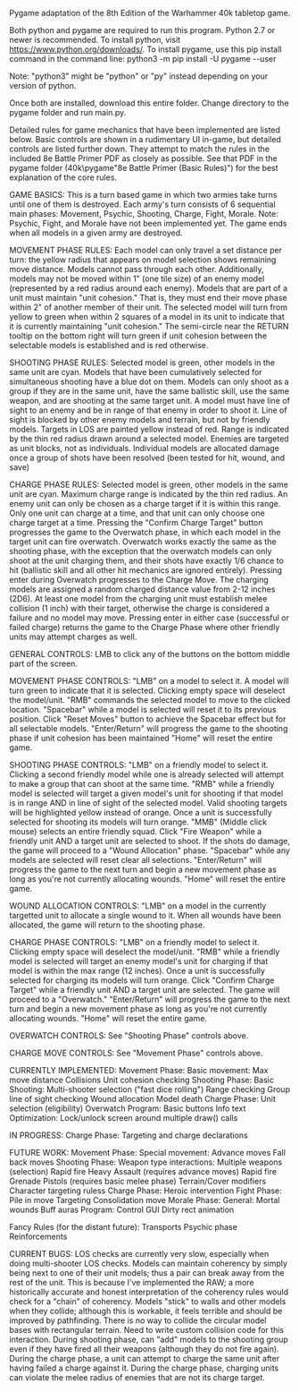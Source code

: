 Pygame adaptation of the 8th Edition of the Warhammer 40k tabletop game.

Both python and pygame are required to run this program. Python 2.7 or newer is recommended.
To install python, visit https://www.python.org/downloads/.
To install pygame, use this pip install command in the command line:
python3 -m pip install -U pygame --user

Note: "python3" might be "python" or "py" instead depending on your version of python.

Once both are installed, download this entire folder.
Change directory to the pygame folder and run main.py.

Detailed rules for game mechanics that have been implemented are listed below.
Basic controls are shown in a rudimentary UI in-game, but detailed controls are listed further down.
They attempt to match the rules in the included 8e Battle Primer PDF as closely as possible.
See that PDF in the pygame folder (40k\pygame\"8e Battle Primer (Basic Rules)") for the best explanation of the core rules.

GAME BASICS:
This is a turn based game in which two armies take turns until one of them is destroyed.
Each army's turn consists of 6 sequential main phases: Movement, Psychic, Shooting, Charge, Fight, Morale.
	Note: Psychic, Fight, and Morale have not been implemented yet.
The game ends when all models in a given army are destroyed.

MOVEMENT PHASE RULES:
Each model can only travel a set distance per turn: the yellow radius that appears on model selection shows remaining move distance.
Models cannot pass through each other.
Additionally, models may not be moved within 1" (one tile size) of an enemy model (represented by a red radius around each enemy).
Models that are part of a unit must maintain "unit cohesion." That is, they must end their move phase within 2" of another member of their unit.
The selected model will turn from yellow to green when within 2 squares of a model in its unit to indicate that it is currently maintaining "unit cohesion."
The semi-circle near the RETURN tooltip on the bottom right will turn green if unit cohesion between the selectable models is established and is red otherwise.

SHOOTING PHASE RULES:
Selected model is green, other models in the same unit are cyan. 
Models that have been cumulatively selected for simultaneous shooting have a blue dot on them.
Models can only shoot as a group if they are in the same unit, have the same ballistic skill, use the same weapon, and are shooting at the same target unit.
A model must have line of sight to an enemy and be in range of that enemy in order to shoot it. 
Line of sight is blocked by other enemy models and terrain, but not by friendly models.
Targets in LOS are painted yellow instead of red.
Range is indicated by the thin red radius drawn around a selected model.
Enemies are targeted as unit blocks, not as individuals. 
Individual models are allocated damage once a group of shots have been resolved (been tested for hit, wound, and save)

CHARGE PHASE RULES:
Selected model is green, other models in the same unit are cyan.
Maximum charge range is indicated by the thin red radius. An enemy unit can only be chosen as a charge target if it is within this range.
Only one unit can charge at a time, and that unit can only choose one charge target at a time. 
Pressing the "Confirm Charge Target" button progresses the game to the Overwatch phase, in which each model in the target unit can fire overwatch.
Overwatch works exactly the same as the shooting phase, with the exception that the overwatch models can only shoot at the unit charging them, and their shots have exactly 1/6 chance to hit (ballistic skill and all other hit mechanics are ignored entirely).
Pressing enter during Overwatch progresses to the Charge Move. The charging models are assigned a random charged distance value from 2-12 inches (2D6).
At least one model from the charging unit must establish melee collision (1 inch) with their target, otherwise the charge is considered a failure and no model may move.
Pressing enter in either case (successful or failed charge) returns the game to the Charge Phase where other friendly units may attempt charges as well.

GENERAL CONTROLS:
LMB to click any of the buttons on the bottom middle part of the screen.

MOVEMENT PHASE CONTROLS:
"LMB" on a model to select it. A model will turn green to indicate that it is selected.
	Clicking empty space will deselect the model/unit.
"RMB" commands the selected model to move to the clicked location.
"Spacebar" while a model is selected will reset it to its previous position.
Click "Reset Moves" button to achieve the Spacebar effect but for all selectable models.
"Enter/Return" will progress the game to the shooting phase if unit cohesion has been maintained
"Home" will reset the entire game.

SHOOTING PHASE CONTROLS:
"LMB" on a friendly model to select it. 
	Clicking a second friendly model while one is already selected will attempt to make a group that can shoot at the same time.
"RMB" while a friendly model is selected will target a given model's unit for shooting if that model is in range AND in line of sight of the selected model.
	Valid shooting targets will be highlighted yellow instead of orange.
	Once a unit is successfully selected for shooting its models will turn orange.
"MMB" (Middle click mouse) selects an entire friendly squad.
Click "Fire Weapon" while a friendly unit AND a target unit are selected to shoot. If the shots do damage, the game will proceed to a "Wound Allocation" phase.
"Spacebar" while any models are selected will reset clear all selections.
"Enter/Return" will progress the game to the next turn and begin a new movement phase as long as you're not currently allocating wounds.
"Home" will reset the entire game.

WOUND ALLOCATION CONTROLS:
"LMB" on a model in the currently targetted unit to allocate a single wound to it.
	When all wounds have been allocated, the game will return to the shooting phase.

CHARGE PHASE CONTROLS:
"LMB" on a friendly model to select it.
	Clicking empty space will deselect the model/unit.
"RMB" while a friendly model is selected will target an enemy model's unit for charging if that model is within the max range (12 inches).
	Once a unit is successfully selected for charging its models will turn orange.
Click "Confirm Charge Target" while a friendly unit AND a target unit are selected. The game will proceed to a "Overwatch."
"Enter/Return" will progress the game to the next turn and begin a new movement phase as long as you're not currently allocating wounds.
"Home" will reset the entire game.

OVERWATCH CONTROLS:
See "Shooting Phase" controls above.

CHARGE MOVE CONTROLS:
See "Movement Phase" controls above.



CURRENTLY IMPLEMENTED:
Movement Phase:
	Basic movement:
		Max move distance
		Collisions
		Unit cohesion checking
Shooting Phase:
	Basic Shooting:
		Multi-shooter selection ("fast dice rolling")
		Range checking
		Group line of sight checking
		Wound allocation
		Model death
Charge Phase:
	Unit selection (eligibility)
	Overwatch
Program:
	Basic buttons
	Info text
Optimization:
	Lock/unlock screen around multiple draw() calls

IN PROGRESS:
Charge Phase:
	Targeting and charge declarations
	

FUTURE WORK:
Movement Phase:
	Special movement:
		Advance moves
		Fall back moves
Shooting Phase:
	Weapon type interactions:
		Multiple weapons (selection)
		Rapid fire
		Heavy
		Assault (requires advance moves)
		Rapid fire
		Grenade
		Pistols (requires basic melee phase)
	Terrain/Cover modifiers
	Character targeting ruless
Charge Phase:
	Heroic intervention
Fight Phase:
	Pile in move
	Targeting
	Consolidation move
Morale Phase:
General:
	Mortal wounds
	Buff auras
Program:
	Control GUI
	Dirty rect animation

Fancy Rules (for the distant future):
	Transports
	Psychic phase
	Reinforcements


CURRENT BUGS:
LOS checks are currently very slow, especially when doing multi-shooter LOS checks.
Models can maintain coherency by simply being next to one of their unit models; thus a pair can break away from the rest of the unit. This is because I've implemented the RAW; a more historically accurate and honest interpretation of the coherency rules would check for a "chain" of coherency.
Models "stick" to walls and other models when they collide; although this is workable, it feels terrible and should be improved by pathfinding.
There is no way to collide the circular model bases with rectangular terrain. Need to write custom collision code for this interaction.
During shooting phase, can "add" models to the shooting group even if they have fired all their weapons (although they do not fire again).
During the charge phase, a unit can attempt to charge the same unit after having failed a charge against it.
During the charge phase, charging units can violate the melee radius of enemies that are not its charge target.
